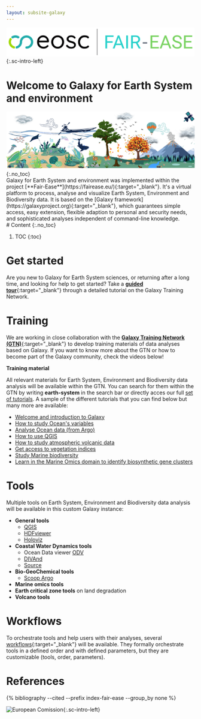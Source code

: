 ```yaml
---
layout: subsite-galaxy
---
```


![Fair-Ease on Galaxy](assets/media/fair_ease_colour.png){:.sc-intro-left}

# Welcome to Galaxy for Earth System and environment
<img src="assets/media/earth_system_background.png" alt="Fair-Ease project"/>
{:.no_toc}
<br>
Galaxy for Earth System and environment was implemented within the project [**Fair-Ease**](https://fairease.eu/){:target="_blank"}. It's a virtual platform to process, analyse and visualize Earth System, Environment and Biodiversity data. It is based on the [Galaxy framework](https://galaxyproject.org){:target="_blank"}, which guarantees simple access, easy extension, flexible adaption to personal and security needs, and sophisticated analyses independent of command-line knowledge.

<br>
# Content
{:.no_toc}

1. TOC
{:toc}


# Get started

Are you new to Galaxy for Earth System sciences, or returning after a long time, and looking for help to get started? Take a [__guided tour__](https://training.galaxyproject.org/training-material/topics/climate/tutorials/earth_system/tutorial.html){:target="_blank"} through a detailed tutorial on the Galaxy Training Network.

# Training

We are working in close collaboration with the [__Galaxy Training Network (GTN)__](https://training.galaxyproject.org){:target="_blank"} to develop training materials of data analyses based on Galaxy. If you want to know more about the GTN or how to become part of the Galaxy community, check the videos below!

**Training material**

All relevant materials for Earth System, Environment and Biodiversity data analysis will be available within the GTN. You can search for them within the GTN by writing **earth-system** in the search bar or directly acces our full [set of tutorials](https://training.galaxyproject.org/training-material/search2?query=earth-system).
A sample of the different tutorials that you can find below but many more are available:

- [Welcome and introduction to Galaxy](https://training.galaxyproject.org/topics/introduction/tutorials/galaxy-intro-short/slides.html)
- [How to study Ocean's variables](https://training.galaxyproject.org/training-material/topics/climate/tutorials/ocean-variables/tutorial.html)
- [Analyse Ocean data (from Argo)](https://training.galaxyproject.org/training-material/topics/climate/tutorials/argo_pangeo/tutorial.html)
- [How to use QGIS](https://training.galaxyproject.org/training-material/topics/ecology/tutorials/QGIS_Web_Feature_Services/tutorial.html)
- [How to study atmospheric volcanic data](https://training.galaxyproject.org/training-material/topics/climate/tutorials/sentinel5_data/tutorial.html)
- [Get access to vegetation indices](https://training.galaxyproject.org/training-material/topics/ecology/tutorials/ndvi_openeo/tutorial.html)
- [Study Marine biodiversity](https://training.galaxyproject.org/training-material/topics/ecology/tutorials/obisindicators/tutorial.html)
- [Learn in the Marine Omics domain to identify biosynthetic gene clusters](https://training.galaxyproject.org/training-material/topics/ecology/tutorials/marine_omics_bgc/tutorial.html)


# Tools

Multiple tools on Earth System, Environment and Biodiversity data analysis will be available in this custom Galaxy instance:

- **General tools**
    - [QGIS](https://earth-system.usegalaxy.eu/root?tool_id=interactive_tool_qgis)
    - [HDFviewer](https://earth-system.usegalaxy.eu/root?tool_id=interactive_tool_hdfviewer)
    - [Holoviz](https://earth-system.usegalaxy.eu/root?tool_id=interactive_tool_holoviz)
- **Coastal Water Dynamics tools**
    - Ocean Data viewer [ODV](https://earth-system.usegalaxy.eu/root?tool_id=interactive_tool_odv)
    - [DIVAnd](https://earth-system.usegalaxy.eu/root?tool_id=interactive_tool_divand)
    - [Source](https://earth-system.usegalaxy.eu/root?tool_id=interactive_tool_source)
- **Bio-GeoChemical tools**
    - [Scoop Argo](https://earth-system.usegalaxy.eu/root?tool_id=interactive_tool_scoop3_argo)
- **Marine omics tools**
- **Earth critical zone tools** on land degradation
- **Volcano tools**


# Workflows

To orchestrate tools and help users with their analyses, several [workflows](https://galaxyproject.org/learn/advanced-workflow/){:target="_blank"} will be available. They formally orchestrate tools in a defined order and with defined parameters, but they are customizable (tools, order, parameters).


# References

{% bibliography --cited --prefix index-fair-ease --group_by none %}

![European Comission](assets/media/en_funded_eu.jpg){:.sc-intro-left}
